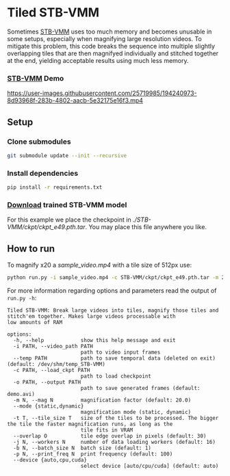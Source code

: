 # Tiled STB-VMM

Sometimes [STB-VMM](https://github.com/RLado/STB-VMM 'repo') uses too much memory and becomes unusable in some setups, especially when magnifying large resolution videos. To mitigate this problem, this code breaks the sequence into multiple slightly overlapping tiles that are then magnifyed individually and stitched together at the end, yielding acceptable results using much less memory.

### [STB-VMM](https://github.com/RLado/STB-VMM 'repo') Demo

https://user-images.githubusercontent.com/25719985/194240973-8d93968f-283b-4802-aacb-5e32175e16f3.mp4

## Setup
### Clone submodules
```bash
git submodule update --init --recursive
```

### Install dependencies
```bash
pip install -r requirements.txt
```

### [Download](https://github.com/RLado/STB-VMM/releases/tag/v1.0.0) trained STB-VMM model
For this example we place the checkpoint in *./STB-VMM/ckpt/ckpt_e49.pth.tar*. You may place this file anywhere you like.

## How to run
To magnify x20 a *sample_video.mp4* with a tile size of 512px use:

```bash
python run.py -i sample_video.mp4 -c STB-VMM/ckpt/ckpt_e49.pth.tar -m 20 -t 512 
```

For more information regarding options and parameters read the output of ```run.py -h```:

```
Tiled STB-VMM: Break large videos into tiles, magnify those tiles and stitch'em together. Makes large videos processable with
low amounts of RAM

options:
  -h, --help            show this help message and exit
  -i PATH, --video_path PATH
                        path to video input frames
  --temp PATH           path to save temporal data (deleted on exit) (default: /dev/shm/temp_STB-VMM)
  -c PATH, --load_ckpt PATH
                        path to load checkpoint
  -o PATH, --output PATH
                        path to save generated frames (default: demo.avi)
  -m N, --mag N         magnification factor (default: 20.0)
  --mode {static,dynamic}
                        magnification mode (static, dynamic)
  -t T, --tile_size T   size of the tiles to be processed. The bigger the tile the faster magnification runs, as long as the
                        tile fits in VRAM
  --overlap O           tile edge overlap in pixels (default: 30)
  -j N, --workers N     number of data loading workers (default: 16)
  -b N, --batch_size N  batch size (default: 1)
  -p N, --print_freq N  print frequency (default: 100)
  --device {auto,cpu,cuda}
                        select device [auto/cpu/cuda] (default: auto)

```